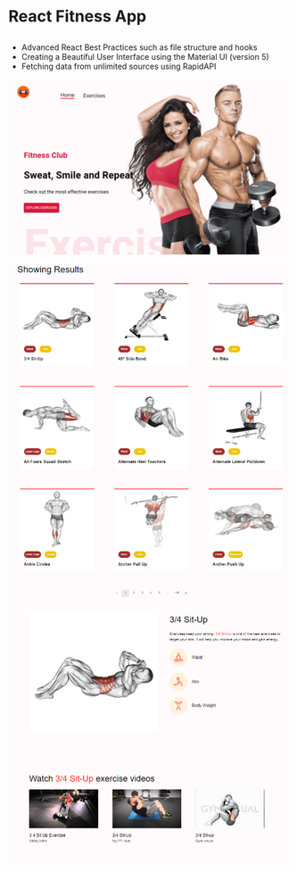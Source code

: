 # React Fitness App

## 
- Advanced React Best Practices such as file structure and hooks
- Creating a Beautiful User Interface using the Material UI (version 5)
- Fetching data from unlimited sources using RapidAPI

![This is an image](/src/assets/front/1.png)

![This is an image](/src/assets/front/2.png)

![This is an image](/src/assets/front/3.png)
